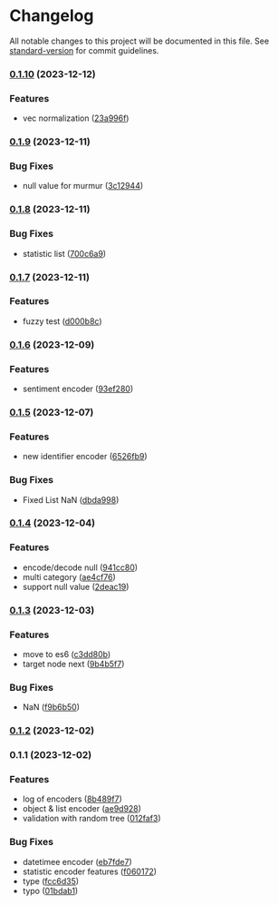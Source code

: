 # Changelog

All notable changes to this project will be documented in this file. See [standard-version](https://github.com/conventional-changelog/standard-version) for commit guidelines.

### [0.1.10](https://github.com/Soontao/object-vectorization/compare/v0.1.9...v0.1.10) (2023-12-12)


### Features

* vec normalization ([23a996f](https://github.com/Soontao/object-vectorization/commit/23a996ffefd266527250a35e6506169a1774213c))

### [0.1.9](https://github.com/Soontao/object-vectorization/compare/v0.1.8...v0.1.9) (2023-12-11)


### Bug Fixes

* null value for murmur ([3c12944](https://github.com/Soontao/object-vectorization/commit/3c12944d37108cc1abe6dbafe45df20a25580d8c))

### [0.1.8](https://github.com/Soontao/object-vectorization/compare/v0.1.7...v0.1.8) (2023-12-11)


### Bug Fixes

* statistic list ([700c6a9](https://github.com/Soontao/object-vectorization/commit/700c6a94570430f8997f8dd5cd92b3e07cf4ccd9))

### [0.1.7](https://github.com/Soontao/object-vectorization/compare/v0.1.6...v0.1.7) (2023-12-11)


### Features

* fuzzy test ([d000b8c](https://github.com/Soontao/object-vectorization/commit/d000b8ca93f5fdecad3fcb7f4e3323ec51cb10d3))

### [0.1.6](https://github.com/Soontao/object-vectorization/compare/v0.1.5...v0.1.6) (2023-12-09)


### Features

* sentiment encoder ([93ef280](https://github.com/Soontao/object-vectorization/commit/93ef280e38ac3503166d1bd18d4dc06a3616f570))

### [0.1.5](https://github.com/Soontao/object-vectorization/compare/v0.1.4...v0.1.5) (2023-12-07)


### Features

* new identifier encoder ([6526fb9](https://github.com/Soontao/object-vectorization/commit/6526fb9e2f2d33b4eb185c01631eb6738c6635b4))


### Bug Fixes

* Fixed List NaN ([dbda998](https://github.com/Soontao/object-vectorization/commit/dbda998bd89ab44fed8bd11aad24f877442b0b64))

### [0.1.4](https://github.com/Soontao/object-vectorization/compare/v0.1.3...v0.1.4) (2023-12-04)


### Features

* encode/decode null ([941cc80](https://github.com/Soontao/object-vectorization/commit/941cc80c9a9a1489eeef9312aef5e547c6ad8acb))
* multi category ([ae4cf76](https://github.com/Soontao/object-vectorization/commit/ae4cf76257cdd57d750d1a52e93ff08f786fa6d3))
* support null value ([2deac19](https://github.com/Soontao/object-vectorization/commit/2deac19768bcae025be5f59faec4b6e4ba7bc679))

### [0.1.3](https://github.com/Soontao/cds-vectorize/compare/v0.1.2...v0.1.3) (2023-12-03)


### Features

* move to es6 ([c3dd80b](https://github.com/Soontao/cds-vectorize/commit/c3dd80bf9e8fe6f2680cc22076fbb807c7253f83))
* target node next ([9b4b5f7](https://github.com/Soontao/cds-vectorize/commit/9b4b5f7b9a87bf44ac2f4aa740d32ac61fc6a73d))


### Bug Fixes

* NaN ([f9b6b50](https://github.com/Soontao/cds-vectorize/commit/f9b6b50366161bd9368b3288881a3b5e3a4a5606))

### [0.1.2](https://github.com/Soontao/cds-vectorize/compare/v0.1.1...v0.1.2) (2023-12-02)

### 0.1.1 (2023-12-02)


### Features

* log of encoders ([8b489f7](https://github.com/Soontao/cds-vectorize/commit/8b489f73a4e2d3a684ecf6e06fa25c0ac92ec5f6))
* object & list encoder ([ae9d928](https://github.com/Soontao/cds-vectorize/commit/ae9d928580e1f7874ea1509e59f137363637c322))
* validation with random tree ([012faf3](https://github.com/Soontao/cds-vectorize/commit/012faf377027f8e546032e7a3dd043ab47fd6daa))


### Bug Fixes

* datetimee encoder ([eb7fde7](https://github.com/Soontao/cds-vectorize/commit/eb7fde7b4f38e3fe149af74ff1a580c8653fcc86))
* statistic encoder features ([f060172](https://github.com/Soontao/cds-vectorize/commit/f060172dbba55bdd655d72fab40063f33e7b1ce1))
* type ([fcc6d35](https://github.com/Soontao/cds-vectorize/commit/fcc6d351cec247ee19630e816398830f3bb42390))
* typo ([01bdab1](https://github.com/Soontao/cds-vectorize/commit/01bdab1662f2730d5be012b863bbec448923cca4))
